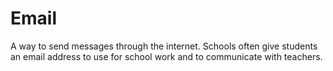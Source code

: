 # Email

A way to send messages through the internet. Schools often give students an email address to use for school work and to communicate with teachers.